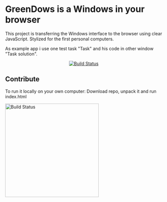 # GreenDows is a Windows in your browser
This project is transferring the Windows interface to the browser using clear JavaScript.
Stylized for the first personal computers.

As example app i use one test task "Task" and his code in other window "Task solution".

<p align="center">
  <a href="https://imgur.com/KZbkshR">
    <img src="https://imgur.com/KZbkshR.png" alt="Build Status">
  </a>
</p>

## Contribute

To run it locally on your own computer:
Download repo, unpack it and run index.html

<img height="300" width="300" src="https://imgur.com/HY2ulTG.png" alt="Build Status">
